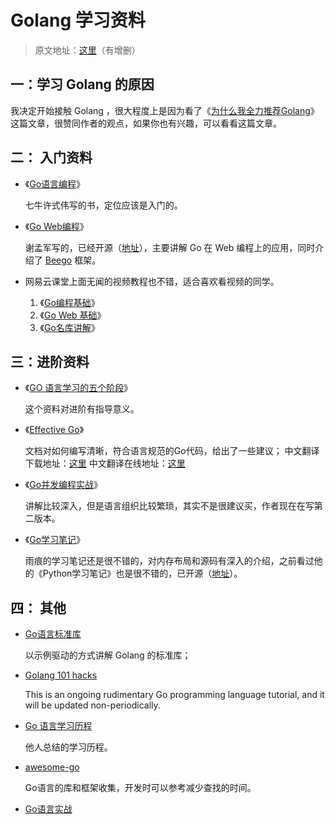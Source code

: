 # Golang 学习资料

> 原文地址：[这里](http://www.wxdroid.com/index.php/2095.html)（有增删）

## 一：学习 Golang 的原因

我决定开始接触 Golang ，很大程度上是因为看了《[为什么我全力推荐Golang](https://zhuanlan.zhihu.com/p/19959647?columnSlug=tomasen)》这篇文章，很赞同作者的观点，如果你也有兴趣，可以看看这篇文章。

## 二： 入门资料

- 《[Go语言编程](https://book.douban.com/subject/11577300/)》

    七牛许式伟写的书，定位应该是入门的。

- 《[Go Web编程](https://book.douban.com/subject/24316255/)》

    谢孟军写的，已经开源（[地址](https://github.com/astaxie/build-web-application-with-golang)），主要讲解 Go 在 Web 编程上的应用，同时介绍了 [Beego](https://github.com/astaxie/beego) 框架。

- 网易云课堂上面无闻的视频教程也不错，适合喜欢看视频的同学。

    1. 《[Go编程基础](http://study.163.com/course/introduction.htm?courseId=306002#/courseDetail)》
    2. 《[Go Web 基础](http://study.163.com/course/introduction/328001.htm#/courseDetail)》
    3. 《[Go名库讲解](http://study.163.com/course/introduction/510006.htm#/courseDetail)》

## 三：进阶资料

- 《[GO 语言学习的五个阶段](http://www.oschina.net/translate/the-5-stages-of-learning-go-with-examples)》

    这个资料对进阶有指导意义。

- 《[Effective Go](https://golang.org/doc/effective_go.html)》

    文档对如何编写清晰，符合语言规范的Go代码，给出了一些建议；
    中文翻译下载地址：[这里](http://www.kancloud.cn/kancloud/effective)
    中文翻译在线地址：[这里](http://www.chingli.com/coding/effective-go/)

- 《[Go并发编程实战](https://book.douban.com/subject/26244729/)》

    讲解比较深入，但是语言组织比较繁琐，其实不是很建议买，作者现在在写第二版本。

- 《[Go学习笔记](https://book.douban.com/subject/26832468/)》

    雨痕的学习笔记还是很不错的，对内存布局和源码有深入的介绍，之前看过他的《Python学习笔记》也是很不错的，已开源（[地址](https://github.com/qyuhen/book)）。

## 四： 其他

- [Go语言标准库](http://books.studygolang.com/The-Golang-Standard-Library-by-Example/)

    以示例驱动的方式讲解 Golang 的标准库；

- [Golang 101 hacks](https://nanxiao.gitbooks.io/golang-101-hacks/content/)

    This is an ongoing rudimentary Go programming language tutorial, and it will be updated non-periodically.

- [Go 语言学习历程](http://blog.csdn.net/hittata/article/details/42387297)

    他人总结的学习历程。

- [awesome-go](https://github.com/avelino/awesome-go)

    Go语言的库和框架收集，开发时可以参考减少查找的时间。

- [Go语言实战](https://book.douban.com/subject/27015617/)




